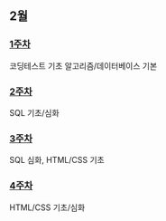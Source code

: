 ## 2월
### [1주차](https://github.com/Imseongjoo/TIL/tree/master/2023_02/Week_01)
코딩테스트 기초 알고리즘/데이터베이스 기본
### [2주차](https://github.com/Imseongjoo/TIL/tree/master/2023_02/Week_02)
SQL 기초/심화
### [3주차](https://github.com/Imseongjoo/TIL/tree/master/2023_02/Week_03)
SQL 심화, HTML/CSS 기초
### [4주차](https://github.com/Imseongjoo/TIL/tree/master/2023_02/Week_04)
HTML/CSS 기초/심화